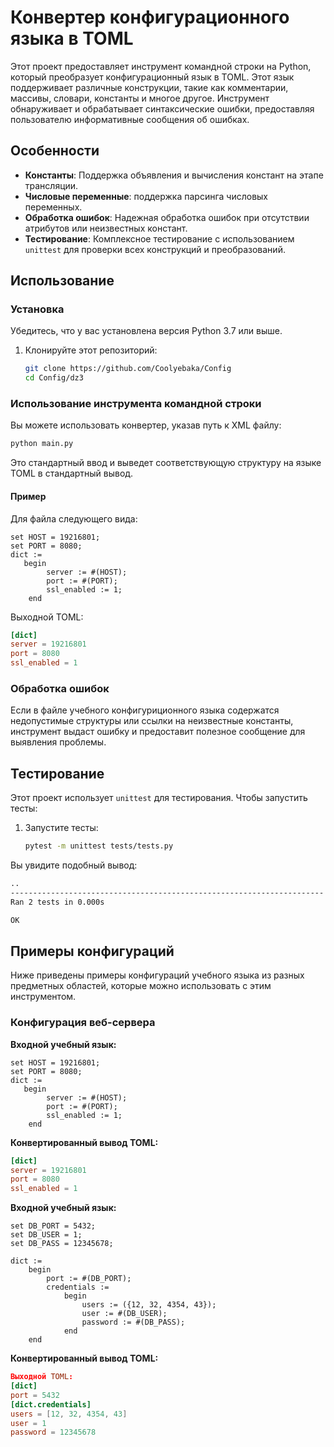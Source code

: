 
# Конвертер конфигурационного языка в TOML

Этот проект предоставляет инструмент командной строки на Python, который преобразует конфигурационный язык в TOML. Этот язык поддерживает различные конструкции, такие как комментарии, массивы, словари, константы и многое другое. Инструмент обнаруживает и обрабатывает синтаксические ошибки, предоставляя пользователю информативные сообщения об ошибках.

## Особенности

- **Константы**: Поддержка объявления и вычисления констант на этапе трансляции.
- **Числовые переменные**: поддержка парсинга числовых переменных.
- **Обработка ошибок**: Надежная обработка ошибок при отсутствии атрибутов или неизвестных констант.
- **Тестирование**: Комплексное тестирование с использованием `unittest` для проверки всех конструкций и преобразований.

## Использование

### Установка

Убедитесь, что у вас установлена версия Python 3.7 или выше.

1. Клонируйте этот репозиторий:

    ```bash
    git clone https://github.com/Coolyebaka/Config
    cd Config/dz3
    ```

### Использование инструмента командной строки

Вы можете использовать конвертер, указав путь к XML файлу:

```bash
python main.py
```

Это стандартный ввод и выведет соответствующую структуру на языке TOML в стандартный вывод.

#### Пример

Для файла следующего вида:

```
set HOST = 19216801;
set PORT = 8080;
dict :=
   begin
        server := #(HOST);
        port := #(PORT);
        ssl_enabled := 1;
    end
```

Выходной TOML:
```toml
[dict]
server = 19216801
port = 8080
ssl_enabled = 1
```

### Обработка ошибок

Если в файле учебного конфигуриционного языка содержатся недопустимые структуры или ссылки на неизвестные константы, инструмент выдаст ошибку и предоставит полезное сообщение для выявления проблемы.

## Тестирование

Этот проект использует `unittest` для тестирования. Чтобы запустить тесты:

1. Запустите тесты:

    ```bash
    pytest -m unittest tests/tests.py
    ```

Вы увидите подобный вывод:

```bash
..
----------------------------------------------------------------------
Ran 2 tests in 0.000s

OK
```

## Примеры конфигураций

Ниже приведены примеры конфигураций учебного языка из разных предметных областей, которые можно использовать с этим инструментом.

### Конфигурация веб-сервера

**Входной учебный язык:**

```
set HOST = 19216801;
set PORT = 8080;
dict :=
   begin
        server := #(HOST);
        port := #(PORT);
        ssl_enabled := 1;
    end
```

**Конвертированный вывод TOML:**

```toml
[dict]
server = 19216801
port = 8080
ssl_enabled = 1
```
**Входной учебный язык:**

```
set DB_PORT = 5432;
set DB_USER = 1;
set DB_PASS = 12345678;

dict :=
    begin
        port := #(DB_PORT);
        credentials :=
            begin
                users := ({12, 32, 4354, 43});
                user := #(DB_USER);
                password := #(DB_PASS);
            end
    end
```

**Конвертированный вывод TOML:**

```toml
Выходной TOML:
[dict]
port = 5432
[dict.credentials]
users = [12, 32, 4354, 43]
user = 1
password = 12345678
```